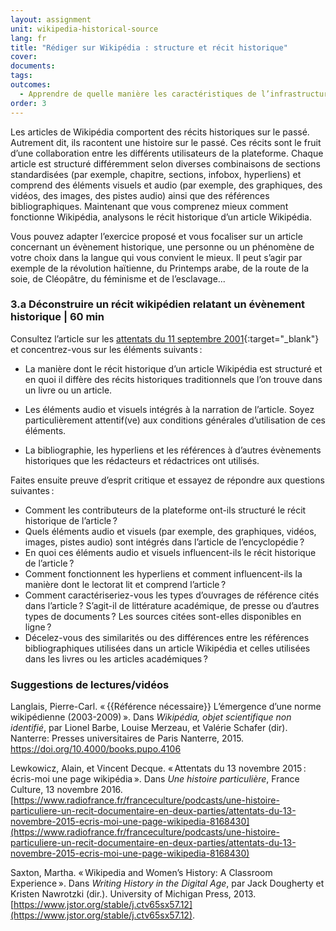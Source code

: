 ```yaml
---
layout: assignment
unit: wikipedia-historical-source 
lang: fr
title: "Rédiger sur Wikipédia : structure et récit historique"
cover:
documents:
tags:
outcomes: 
  - Apprendre de quelle manière les caractéristiques de l’infrastructure de Wikipédia façonnent les récits historiques
order: 3
---
```

Les articles de Wikipédia comportent des récits historiques sur le passé. Autrement dit, ils racontent une histoire sur le passé. Ces récits sont le fruit d’une collaboration entre les différents utilisateurs de la plateforme. Chaque article est structuré différemment selon diverses combinaisons de sections standardisées (par exemple, chapitre, sections, infobox, hyperliens) et comprend des éléments visuels et audio (par exemple, des graphiques, des vidéos, des images, des pistes audio) ainsi que des références bibliographiques. Maintenant que vous comprenez mieux comment fonctionne Wikipédia, analysons le récit historique d’un article Wikipédia.

Vous pouvez adapter l’exercice proposé et vous focaliser sur un article concernant un évènement historique, une personne ou un phénomène de votre choix dans la langue qui vous convient le mieux. Il peut s’agir par exemple de la révolution haïtienne, du Printemps arabe, de la route de la soie, de Cléopâtre, du féminisme et de l’esclavage...

<!-- more -->

<!-- briefing-student -->

### 3.a Déconstruire un récit wikipédien relatant un évènement historique | 60 min
<!-- section-contents -->

Consultez l’article sur les [attentats du 11 septembre 2001](https://fr.wikipedia.org/wiki/Attentats_du_11_septembre_2001){:target="_blank"} et concentrez-vous sur les éléments suivants&#x202F;:
 
- La manière dont le récit historique d’un article Wikipédia est structuré et en quoi il diffère des récits historiques traditionnels que l’on trouve dans un livre ou un article.

- Les éléments audio et visuels intégrés à la narration de l’article. Soyez particulièrement attentif(ve) aux conditions générales d’utilisation de ces éléments.

- La bibliographie, les hyperliens et les références à d’autres évènements historiques que les rédacteurs et rédactrices ont utilisés.

Faites ensuite preuve d’esprit critique et essayez de répondre aux questions suivantes&#x202F;:
- Comment les contributeurs de la plateforme ont-ils structuré le récit historique de l’article&#x202F;?
- Quels éléments audio et visuels (par exemple, des graphiques, vidéos, images, pistes audio) sont intégrés dans l’article de l’encyclopédie&#x202F;? 
- En quoi ces éléments audio et visuels influencent-ils le récit historique de l’article&#x202F;?
- Comment fonctionnent les hyperliens et comment influencent-ils la manière dont le lectorat lit et comprend l’article&#x202F;?
- Comment caractériseriez-vous les types d’ouvrages de référence cités dans l’article&#x202F;? S’agit-il de littérature académique, de presse ou d’autres types de documents&#x202F;? Les sources citées sont-elles disponibles en ligne&#x202F;?
- Décelez-vous des similarités ou des différences entre les références bibliographiques utilisées dans un article Wikipédia et celles utilisées dans les livres ou les articles académiques&#x202F;?

<!-- section -->


### Suggestions de lectures/vidéos
<!-- section-contents --> 
Langlais, Pierre-Carl. «&#x202F;{{Référence nécessaire}} L’émergence d’une norme wikipédienne (2003-2009)&#x202F;». Dans *Wikipédia, objet scientifique non identifié*, par Lionel Barbe, Louise Merzeau, et Valérie Schafer (dir). Nanterre: Presses universitaires de Paris Nanterre, 2015. https://doi.org/10.4000/books.pupo.4106

Lewkowicz, Alain, et Vincent Decque. «&#x202F;Attentats du 13 novembre 2015&#x202F;: écris-moi une page wikipédia&#x202F;». Dans *Une histoire particulière*, France Culture, 13 novembre 2016. [https://www.radiofrance.fr/franceculture/podcasts/une-histoire-particuliere-un-recit-documentaire-en-deux-parties/attentats-du-13-novembre-2015-ecris-moi-une-page-wikipedia-8168430](https://www.radiofrance.fr/franceculture/podcasts/une-histoire-particuliere-un-recit-documentaire-en-deux-parties/attentats-du-13-novembre-2015-ecris-moi-une-page-wikipedia-8168430)  

Saxton, Martha. «&#x202F;Wikipedia and Women’s History: A Classroom Experience&#x202F;». Dans *Writing History in the Digital Age*, par Jack Dougherty et Kristen Nawrotzki (dir.). University of Michigan Press, 2013. [https://www.jstor.org/stable/j.ctv65sx57.12](https://www.jstor.org/stable/j.ctv65sx57.12).


<!-- briefing-teacher -->

  